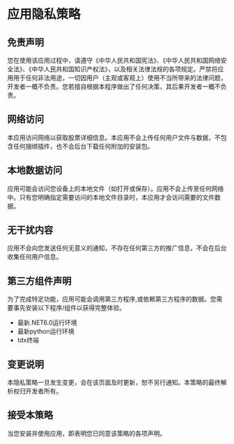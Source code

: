 # 应用隐私策略

## 免责声明

您在使用该应用过程中，请遵守《中华人民共和国宪法》、《中华人民共和国网络安全法》、《中华人民共和国知识产权法》，以及相关法律法规的各项规定。严禁将应用用于任何非法用途，一切因用户（主观或客观上）使用不当所带来的法律问题，开发者一概不负责。您若擅自根据本程序做出了任何决策，其后果开发者一概不负责。

## 网络访问

本应用访问网络以获取股票详细信息。本应用不会上传任何用户文件与数据，不包含任何捆绑插件，也不会后台下载任何附加的安装包。

## 本地数据访问

应用可能会访问您设备上的本地文件（如打开或保存）。应用不会上传至任何网络中。只有您明确指定需要访问的本地文件目录时，本应用才会访问需要的文件数据。

## 无干扰内容

应用不会向您发送任何无意义的通知，不存在任何第三方的推广信息，不会在后台收集任何用户信息。

## 第三方组件声明

为了完成特定功能，应用可能会调用第三方程序,或依赖第三方程序的数据。您需要事先安装以下程序/组件以获得完整体验。

- 最新.NET6.0运行环境
- 最新python运行环境
- tdx终端

## 变更说明

本隐私策略一旦发生变更，会在该页面及时更新，恕不另行通知。本策略的最终解析权归开发者所有。

## 接受本策略

当您安装并使用应用，即表明您已同意该策略的各项声明。
